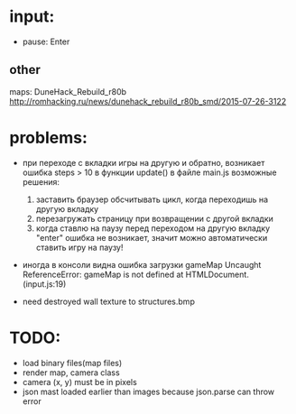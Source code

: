 # input:
* pause: Enter

## other
maps: DuneHack_Rebuild_r80b
http://romhacking.ru/news/dunehack_rebuild_r80b_smd/2015-07-26-3122

# problems:
- при переходе с вкладки игры на другую и обратно, возникает ошибка steps > 10
  в функции update() в файле main.js
    возможные решения:
    1. заставить браузер обсчитывать цикл, когда переходишь на другую вкладку
    2. перезагружать страницу при возвращении с другой вкладки
    3. когда ставлю на паузу перед переходом на другую вкладку "enter" ошибка не возникает, значит можно автоматически ставить игру на паузу!

- иногда в консоли видна ошибка загрузки gameMap
Uncaught ReferenceError: gameMap is not defined
    at HTMLDocument.<anonymous> (input.js:19)

- need destroyed wall texture to structures.bmp

# TODO:

- load binary files(map files)
- render map, camera class
- camera (x, y) must be in pixels
- json mast loaded earlier than images because json.parse can throw error
